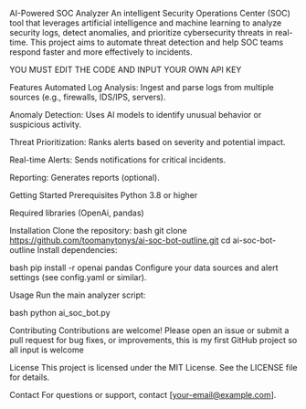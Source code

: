 AI-Powered SOC Analyzer
An intelligent Security Operations Center (SOC) tool that leverages artificial intelligence and machine learning to analyze security logs, detect anomalies, and prioritize cybersecurity threats in real-time. This project aims to automate threat detection and help SOC teams respond faster and more effectively to incidents.

YOU MUST EDIT THE CODE AND INPUT YOUR OWN API KEY

Features
Automated Log Analysis: Ingest and parse logs from multiple sources (e.g., firewalls, IDS/IPS, servers).

Anomaly Detection: Uses AI models to identify unusual behavior or suspicious activity.

Threat Prioritization: Ranks alerts based on severity and potential impact.

Real-time Alerts: Sends notifications for critical incidents.

Reporting: Generates reports (optional).

Getting Started
Prerequisites
Python 3.8 or higher

Required libraries (OpenAi, pandas)

Installation
Clone the repository:
bash
git clone https://github.com/toomanytonys/ai-soc-bot-outline.git
cd ai-soc-bot-outline
Install dependencies:

bash
pip install -r openai pandas
Configure your data sources and alert settings (see config.yaml or similar).

Usage
Run the main analyzer script:

bash
python ai_soc_bot.py

Contributing
Contributions are welcome! Please open an issue or submit a pull request for bug fixes, or improvements, this is my first GitHub project so all input is welcome

License
This project is licensed under the MIT License. See the LICENSE file for details.

Contact
For questions or support, contact [your-email@example.com].

